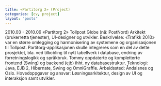 ```yaml
---
title: «Partitorg 2» (Project)
categories: [cv, project]
layout: "posts"
---
```


2010.03 - 2010.09		«Partitorg 2»
Tollpost Globe (nå: PostNord)
Arkitekt (brukerretta tjenester), UI-designer og utvikler.
Beskrivelse: «Trafikk 2010» var en større omlegging og harmonisering av systemene og organisasjonen til Tollpost. Partitorg-applikasjonen skulle integreres som en del av dette prosjektet, bla. ved tilkobling til nytt tabellverk i database, endring av forretningslogikk og språkbruk.
Tommy oppdaterte og kompletterte frontend (Swing) og backend (ejb) ihht. ny databasestruktur.
Teknologi: Java, EJB 2, Hibernate, Swing og OmniGraffle.
Arbeidssted: Åndalsnes og Oslo.
Hovedoppgaver og ansvar: Løsningsarkitektur, design av UI og interaksjon samt utvikler.